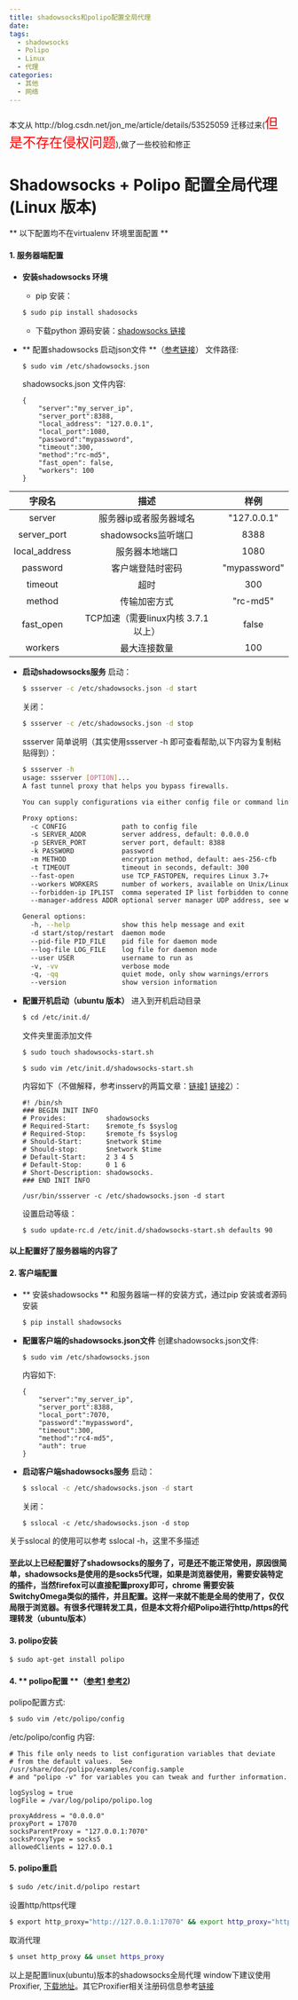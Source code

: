 ```yaml
---
title: shadowsocks和polipo配置全局代理
date:
tags:
  - shadowsocks
  - Polipo
  - Linux
  - 代理
categories:
  - 其他
  - 网络
---
```

<p>
    本文从 http://blog.csdn.net/jon_me/article/details/53525059 迁移过来(<font size="5" color="red">但是不存在侵权问题</font>),做了一些校验和修正
</p>

<!-- more -->

# Shadowsocks + Polipo 配置全局代理(Linux 版本)
** 以下配置均不在virtualenv 环境里面配置 **
#### 1. **服务器端配置**
- **安装shadowsocks 环境**
    - pip 安装：
    ```bash
    $ sudo pip install shadosocks
    ```
    - 下载python 源码安装：[shadowsocks 链接](https://github.com/shadowsocks/shadowsocks/tree/master)

- ** 配置shadowsocks 启动json文件 **（[参考链接](https://github.com/shadowsocks/shadowsocks/wiki/Configuration-via-Config-File)）
    文件路径:
    ```bash
    $ sudo vim /etc/shadowsocks.json
    ```
    shadowsocks.json 文件内容:
    ```josn
    {
        "server":"my_server_ip",
        "server_port":8388,
        "local_address": "127.0.0.1",
        "local_port":1080,
        "password":"mypassword",
        "timeout":300,
        "method":"rc-md5",
        "fast_open": false,
        "workers": 100
    }
    ```

字段名|描述|样例
:---:|:---:|:---:
server|服务器ip或者服务器域名|"127.0.0.1"
server_port|shadowsocks监听端口|8388
local_address|服务器本地端口|1080
password|客户端登陆时密码|"mypassword"
timeout|超时|300
method|传输加密方式|"rc-md5"
fast_open|TCP加速（需要linux内核 3.7.1 以上）|false
workers|最大连接数量|100

- **启动shadowsocks服务**
    启动：
    ``` bash
    $ ssserver -c /etc/shadowsocks.json -d start
    ```
    关闭：
    ```bash
    $ ssserver -c /etc/shadowsocks.json -d stop
    ```

    ssserver 简单说明（其实使用ssserver -h 即可查看帮助,以下内容为复制粘贴得到）：
    ``` bash
    $ ssserver -h
    usage: ssserver [OPTION]...
    A fast tunnel proxy that helps you bypass firewalls.

    You can supply configurations via either config file or command line arguments.

    Proxy options:
      -c CONFIG              path to config file
      -s SERVER_ADDR         server address, default: 0.0.0.0
      -p SERVER_PORT         server port, default: 8388
      -k PASSWORD            password
      -m METHOD              encryption method, default: aes-256-cfb
      -t TIMEOUT             timeout in seconds, default: 300
      --fast-open            use TCP_FASTOPEN, requires Linux 3.7+
      --workers WORKERS      number of workers, available on Unix/Linux
      --forbidden-ip IPLIST  comma seperated IP list forbidden to connect
      --manager-address ADDR optional server manager UDP address, see wiki

    General options:
      -h, --help             show this help message and exit
      -d start/stop/restart  daemon mode
      --pid-file PID_FILE    pid file for daemon mode
      --log-file LOG_FILE    log file for daemon mode
      --user USER            username to run as
      -v, -vv                verbose mode
      -q, -qq                quiet mode, only show warnings/errors
      --version              show version information
    ```

- **配置开机启动（ubuntu 版本）**
    进入到开机启动目录
    ```bash
    $ cd /etc/init.d/
    ```
    文件夹里面添加文件
    ```bash
    $ sudo touch shadowsocks-start.sh
    ```
    ```
    $ sudo vim /etc/init.d/shadowsocks-start.sh
    ```
    内容如下（不做解释，参考insserv的两篇文章：[链接1](http://www.thegeekstuff.com/2014/08/insserv-command/) [链接2](http://manpages.ubuntu.com/manpages/wily/man8/insserv.8.html)）：
    ```text
    #! /bin/sh
    ### BEGIN INIT INFO
    # Provides:          shadowsocks
    # Required-Start:    $remote_fs $syslog
    # Required-Stop:     $remote_fs $syslog
    # Should-Start:      $network $time
    # Should-stop:       $network $time
    # Default-Start:     2 3 4 5
    # Default-Stop:      0 1 6
    # Short-Description: shadowsocks.
    ### END INIT INFO

    /usr/bin/ssserver -c /etc/shadowsocks.json -d start
    ```
    设置启动等级：
    ```
    $ sudo update-rc.d /etc/init.d/shadowsocks-start.sh defaults 90
    ```
#### **以上配置好了服务器端的内容了**

#### 2. **客户端配置**
- ** 安装shadowsocks **
    和服务器端一样的安装方式，通过pip 安装或者源码安装
    ```bash
    $ pip install shadowsocks
    ```
- **配置客户端的shadowsocks.json文件**
    创建shadowsocks.json文件:
    ``` bash
    $ sudo vim /etc/shadowsocks.json
    ```
    内容如下:
    ``` text
    {
        "server":"my_server_ip",
        "server_port":8388,
        "local_port":7070,
        "password":"mypassword",
        "timeout":300,
        "method":"rc4-md5",
        "auth": true
    }
    ```
- **启动客户端shadowsocks服务**
    启动：
    ```bash
    $ sslocal -c /etc/shadowsocks.json -d start
    ```
    关闭：
    ```
    $ sslocal -c /etc/shadowsocks.json -d stop
    ```
关于sslocal 的使用可以参考 sslocal -h，这里不多描述
#### **至此以上已经配置好了shadowsocks的服务了，可是还不能正常使用，原因很简单，shadowsocks是使用的是socks5代理，如果是浏览器使用，需要安装特定的插件，当然firefox可以直接配置proxy即可，chrome 需要安装SwitchyOmega类似的插件，并且配置。这样一来就不能是全局的使用了，仅仅局限于浏览器。有很多代理转发工具，但是本文将介绍Polipo进行http/https的代理转发（ubuntu版本）**

#### 3. **polipo安装**
```bash
$ sudo apt-get install polipo
```
#### 4. ** polipo配置 **（[参考1](https://github.com/jech/polipo/blob/master/config.sample) [参考2](https://help.ubuntu.com/community/Polipo))
polipo配置方式:
```bash
$ sudo vim /etc/polipo/config
```
/etc/polipo/config 内容:
```text
# This file only needs to list configuration variables that deviate
# from the default values.  See /usr/share/doc/polipo/examples/config.sample
# and "polipo -v" for variables you can tweak and further information.

logSyslog = true
logFile = /var/log/polipo/polipo.log

proxyAddress = "0.0.0.0"
proxyPort = 17070
socksParentProxy = "127.0.0.1:7070"
socksProxyType = socks5
allowedClients = 127.0.0.1
```
#### 5. **polipo重启**
```bash
$ sudo /etc/init.d/polipo restart
```
设置http/https代理
```bash
$ export http_proxy="http://127.0.0.1:17070" && export http_proxy="http://127.0.0.1:17070"
```
取消代理
```bash
$ unset http_proxy && unset https_proxy
```

以上是配置linux(ubuntu)版本的shadowsocks全局代理
window下建议使用Proxifier, [下载地址](https://www.proxifier.com/download.htm)。其它Proxifier相关注册码信息参考[链接](http://gooday.xyz/proxifier%E6%B3%A8%E5%86%8C%E7%A0%81%E4%BB%A5%E5%8F%8A%E9%85%8D%E5%90%88shadowsocks%E4%B8%8A%E7%BD%91/)
